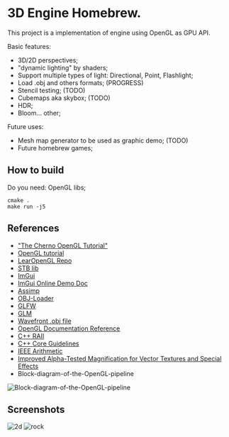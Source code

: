 # 3D Engine Homebrew.

This project is a implementation of engine using OpenGL as GPU API.

Basic features:

- 3D/2D perspectives;
- "dynamic lighting" by shaders;
- Support multiple types of light: Directional, Point, Flashlight;
- Load .obj and others formats; (PROGRESS)
- Stencil testing; (TODO)
- Cubemaps aka skybox; (TODO)
- HDR;
- Bloom... other;

Future uses:

- Mesh map generator to be used as graphic demo; (TODO)
- Future homebrew games;

## How to build

Do you need: OpenGL libs;

```
cmake .
make run -j5
```

## References
- ["The Cherno OpenGL Tutorial"](https://www.youtube.com/playlist?list=PLlrATfBNZ98foTJPJ_Ev03o2oq3-GGOS2)
- [OpenGL tutorial](https://learnopengl.com/)
- [LearOpenGL Repo](https://github.com/JoeyDeVries/LearnOpenGL)
- [STB lib](https://github.com/nothings/stb)
- [ImGui](https://github.com/ocornut/imgui)
- [ImGui Online Demo Doc](https://pthom.github.io/imgui_manual_online/manual/imgui_manual.html)
- [Assimp](https://github.com/assimp/)
- [OBJ-Loader](https://github.com/Bly7/OBJ-Loader)
- [GLFW](https://www.glfw.org/)
- [GLM](http://glm.g-truc.net/0.9.8/index.html)
- [Wavefront .obj file](https://en.wikipedia.org/wiki/Wavefront_.obj_file)
- [OpenGL Documentation Reference](https://registry.khronos.org/OpenGL-Refpages/gl4/)
- [C++ RAII](https://en.cppreference.com/w/cpp/language/raii)
- [C++ Core Guidelines](https://isocpp.github.io/CppCoreGuidelines/CppCoreGuidelines)
- [IEEE Arithmetic ](https://docs.oracle.com/cd/E19957-01/806-3568/ncg_math.html)
- [Improved Alpha-Tested Magnification for Vector Textures and Special Effects](https://steamcdn-a.akamaihd.net/apps/valve/2007/SIGGRAPH2007_AlphaTestedMagnification.pdf)
- Block-diagram-of-the-OpenGL-pipeline

![Block-diagram-of-the-OpenGL-pipeline](https://github.com/thiagolopes/3d_engine_homebrew/assets/5994972/a5519698-8450-41e6-8db8-2e0b091be5b2)


## Screenshots
![2d](https://github.com/thiagolopes/3d_engine_homebrew/assets/5994972/d5368333-e06c-4b05-836b-d4904531e0e6)
![rock](https://github.com/thiagolopes/3d_engine_homebrew/assets/5994972/e64df078-cd8d-476f-9583-a2c192bcb1a2)
